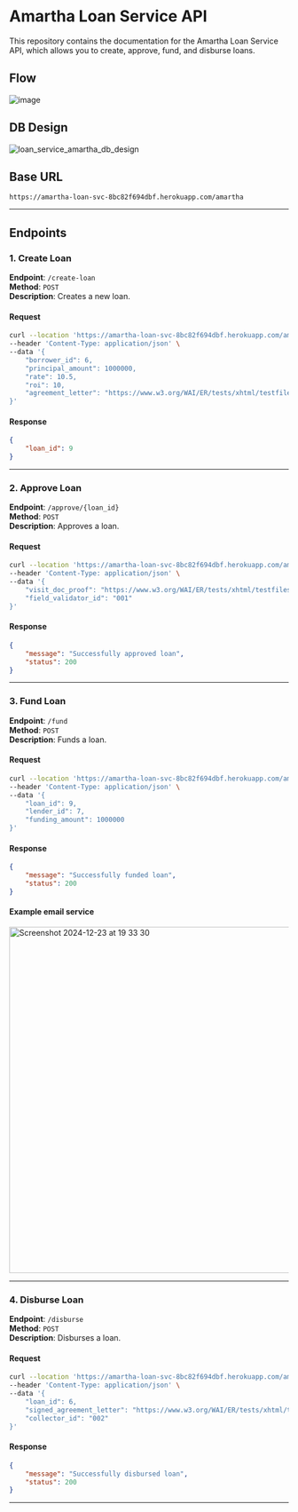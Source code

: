 # Amartha Loan Service API
This repository contains the documentation for the Amartha Loan Service API, which allows you to create, approve, fund, and disburse loans.

## Flow
![image](https://github.com/user-attachments/assets/e4c95858-56f2-4fb1-a498-f6a490ec2f2e)

## DB Design
![loan_service_amartha_db_design](https://github.com/user-attachments/assets/21c281eb-3d6e-4338-af5e-1408e7adcd32)

## Base URL

```
https://amartha-loan-svc-8bc82f694dbf.herokuapp.com/amartha
```

---

## Endpoints

### 1. Create Loan

**Endpoint**: `/create-loan`  
**Method**: `POST`  
**Description**: Creates a new loan.

#### Request
```bash
curl --location 'https://amartha-loan-svc-8bc82f694dbf.herokuapp.com/amartha/create-loan' \
--header 'Content-Type: application/json' \
--data '{
    "borrower_id": 6,
    "principal_amount": 1000000,
    "rate": 10.5,
    "roi": 10,
    "agreement_letter": "https://www.w3.org/WAI/ER/tests/xhtml/testfiles/resources/pdf/dummy.pdf"
}'
```

#### Response
```json
{
    "loan_id": 9
}
```

---

### 2. Approve Loan

**Endpoint**: `/approve/{loan_id}`  
**Method**: `POST`  
**Description**: Approves a loan.

#### Request
```bash
curl --location 'https://amartha-loan-svc-8bc82f694dbf.herokuapp.com/amartha/approve/9' \
--header 'Content-Type: application/json' \
--data '{
    "visit_doc_proof": "https://www.w3.org/WAI/ER/tests/xhtml/testfiles/resources/pdf/dummy.pdf",
    "field_validator_id": "001"
}'
```

#### Response
```json
{
    "message": "Successfully approved loan",
    "status": 200
}
```

---

### 3. Fund Loan

**Endpoint**: `/fund`  
**Method**: `POST`  
**Description**: Funds a loan.

#### Request
```bash
curl --location 'https://amartha-loan-svc-8bc82f694dbf.herokuapp.com/amartha/fund' \
--header 'Content-Type: application/json' \
--data '{
    "loan_id": 9,
    "lender_id": 7,
    "funding_amount": 1000000
}'
```

#### Response
```json
{
    "message": "Successfully funded loan",
    "status": 200
}
```

#### Example email service
<img width="624" alt="Screenshot 2024-12-23 at 19 33 30" src="https://github.com/user-attachments/assets/72557a38-7ed7-409f-81bc-5be3050d6c9c" />

---

### 4. Disburse Loan

**Endpoint**: `/disburse`  
**Method**: `POST`  
**Description**: Disburses a loan.

#### Request
```bash
curl --location 'https://amartha-loan-svc-8bc82f694dbf.herokuapp.com/amartha/disburse' \
--header 'Content-Type: application/json' \
--data '{
    "loan_id": 6,
    "signed_agreement_letter": "https://www.w3.org/WAI/ER/tests/xhtml/testfiles/resources/pdf/dummy.pdf",
    "collector_id": "002"
}'
```

#### Response
```json
{
    "message": "Successfully disbursed loan",
    "status": 200
}
```

---
